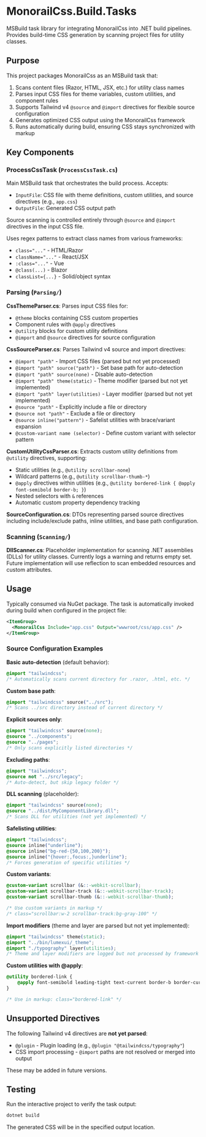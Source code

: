 # MonorailCss.Build.Tasks

MSBuild task library for integrating MonorailCss into .NET build pipelines. Provides build-time CSS generation by scanning project files for utility classes.

## Purpose

This project packages MonorailCss as an MSBuild task that:
1. Scans content files (Razor, HTML, JSX, etc.) for utility class names
2. Parses input CSS files for theme variables, custom utilities, and component rules
3. Supports Tailwind v4 `@source` and `@import` directives for flexible source configuration
4. Generates optimized CSS output using the MonorailCss framework
5. Runs automatically during build, ensuring CSS stays synchronized with markup

## Key Components

### ProcessCssTask (`ProcessCssTask.cs`)
Main MSBuild task that orchestrates the build process. Accepts:
- `InputFile`: CSS file with theme definitions, custom utilities, and source directives (e.g., `app.css`)
- `OutputFile`: Generated CSS output path

Source scanning is controlled entirely through `@source` and `@import` directives in the input CSS file.

Uses regex patterns to extract class names from various frameworks:
- `class="..."` - HTML/Razor
- `className="..."` - React/JSX
- `:class="..."` - Vue
- `@class(...)` - Blazor
- `classList={...}` - Solid/object syntax

### Parsing (`Parsing/`)

**CssThemeParser.cs**: Parses input CSS files for:
- `@theme` blocks containing CSS custom properties
- Component rules with `@apply` directives
- `@utility` blocks for custom utility definitions
- `@import` and `@source` directives for source configuration

**CssSourceParser.cs**: Parses Tailwind v4 source and import directives:
- `@import "path"` - Import CSS files (parsed but not yet processed)
- `@import "path" source("path")` - Set base path for auto-detection
- `@import "path" source(none)` - Disable auto-detection
- `@import "path" theme(static)` - Theme modifier (parsed but not yet implemented)
- `@import "path" layer(utilities)` - Layer modifier (parsed but not yet implemented)
- `@source "path"` - Explicitly include a file or directory
- `@source not "path"` - Exclude a file or directory
- `@source inline("pattern")` - Safelist utilities with brace/variant expansion
- `@custom-variant name (selector)` - Define custom variant with selector pattern

**CustomUtilityCssParser.cs**: Extracts custom utility definitions from `@utility` directives, supporting:
- Static utilities (e.g., `@utility scrollbar-none`)
- Wildcard patterns (e.g., `@utility scrollbar-thumb-*`)
- `@apply` directives within utilities (e.g., `@utility bordered-link { @apply font-semibold border-b; }`)
- Nested selectors with `&` references
- Automatic custom property dependency tracking

**SourceConfiguration.cs**: DTOs representing parsed source directives including include/exclude paths, inline utilities, and base path configuration.

### Scanning (`Scanning/`)

**DllScanner.cs**: Placeholder implementation for scanning .NET assemblies (DLLs) for utility classes. Currently logs a warning and returns empty set. Future implementation will use reflection to scan embedded resources and custom attributes.

## Usage

Typically consumed via NuGet package. The task is automatically invoked during build when configured in the project file:

```xml
<ItemGroup>
  <MonorailCss Include="app.css" Output="wwwroot/css/app.css" />
</ItemGroup>
```

### Source Configuration Examples

**Basic auto-detection** (default behavior):
```css
@import "tailwindcss";
/* Automatically scans current directory for .razor, .html, etc. */
```

**Custom base path**:
```css
@import "tailwindcss" source("../src");
/* Scans ../src directory instead of current directory */
```

**Explicit sources only**:
```css
@import "tailwindcss" source(none);
@source "../components";
@source "../pages";
/* Only scans explicitly listed directories */
```

**Excluding paths**:
```css
@import "tailwindcss";
@source not "../src/legacy";
/* Auto-detect, but skip legacy folder */
```

**DLL scanning** (placeholder):
```css
@import "tailwindcss" source(none);
@source "../dist/MyComponentLibrary.dll";
/* Scans DLL for utilities (not yet implemented) */
```

**Safelisting utilities**:
```css
@import "tailwindcss";
@source inline("underline");
@source inline("bg-red-{50,100,200}");
@source inline("{hover:,focus:,}underline");
/* Forces generation of specific utilities */
```

**Custom variants**:
```css
@custom-variant scrollbar (&::-webkit-scrollbar);
@custom-variant scrollbar-track (&::-webkit-scrollbar-track);
@custom-variant scrollbar-thumb (&::-webkit-scrollbar-thumb);

/* Use custom variants in markup */
/* class="scrollbar:w-2 scrollbar-track:bg-gray-100" */
```

**Import modifiers** (theme and layer are parsed but not yet implemented):
```css
@import "tailwindcss" theme(static);
@import "../bin/lumexui/_theme";
@import "./typography" layer(utilities);
/* Theme and layer modifiers are logged but not processed by framework */
```

**Custom utilities with @apply**:
```css
@utility bordered-link {
    @apply font-semibold leading-tight text-current border-b border-current hover:border-b-2;
}

/* Use in markup: class="bordered-link" */
```

## Unsupported Directives

The following Tailwind v4 directives are **not yet parsed**:
- `@plugin` - Plugin loading (e.g., `@plugin "@tailwindcss/typography"`)
- CSS import processing - `@import` paths are not resolved or merged into output

These may be added in future versions.

## Testing

Run the interactive project to verify the task output:
```bash
dotnet build
```

The generated CSS will be in the specified output location.
